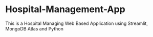 # Hospital-Management-App
This is a Hospital Managing Web Based Application using Streamlit, MongoDB Atlas and Python
